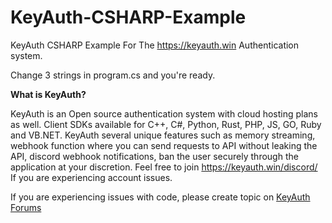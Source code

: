 # KeyAuth-CSHARP-Example
KeyAuth CSHARP Example For The https://keyauth.win Authentication system.

Change 3 strings in program.cs and you're ready.


**What is KeyAuth?**

KeyAuth is an Open source authentication system with cloud hosting plans as well. Client SDKs available for C++, C#, Python, Rust, PHP, JS, GO, Ruby and VB.NET. KeyAuth several unique features such as memory streaming, webhook function where you can send requests to API without leaking the API, discord webhook notifications, ban the user securely through the application at your discretion. Feel free to join https://keyauth.win/discord/ If you are experiencing account issues.

If you are experiencing issues with code, please create topic on [KeyAuth Forums](https://community.keyauth.win)
